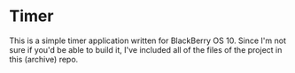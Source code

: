 # Timer

This is a simple timer application written for BlackBerry OS 10.
Since I'm not sure if you'd be able to build it, I've included all of the files of the project in this (archive) repo.